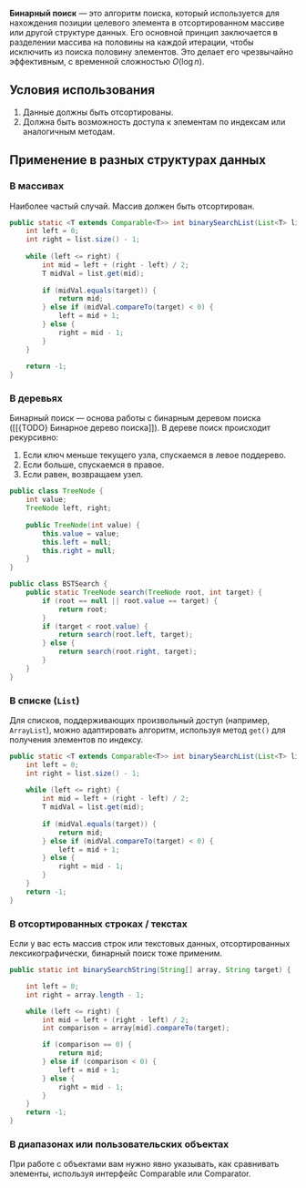 
**Бинарный поиск** — это алгоритм поиска, который используется для нахождения позиции целевого элемента в отсортированном массиве или другой структуре данных. Его основной принцип заключается в разделении массива на половины на каждой итерации, чтобы исключить из поиска половину элементов. Это делает его чрезвычайно эффективным, с временной сложностью $O(\log n)$.

## Условия использования

1. Данные должны быть отсортированы.
2. Должна быть возможность доступа к элементам по индексам или аналогичным методам.

## Применение в разных структурах данных

### В массивах

Наиболее частый случай. Массив должен быть отсортирован.

``` java
public static <T extends Comparable<T>> int binarySearchList(List<T> list, T target) {
    int left = 0;
    int right = list.size() - 1;
	
    while (left <= right) {
        int mid = left + (right - left) / 2;
        T midVal = list.get(mid);
		
        if (midVal.equals(target)) {
            return mid;
        } else if (midVal.compareTo(target) < 0) {
            left = mid + 1;
        } else {
            right = mid - 1;
        }
    }
	
    return -1;
}
```


### В деревьях

Бинарный поиск — основа работы с бинарным деревом поиска ([[{TODO} Бинарное дерево поиска]]). В дереве поиск происходит рекурсивно:
1. Если ключ меньше текущего узла, спускаемся в левое поддерево.
2. Если больше, спускаемся в правое.
3. Если равен, возвращаем узел.

``` java
public class TreeNode {
    int value;
    TreeNode left, right;
    
    public TreeNode(int value) {
        this.value = value;
        this.left = null;
        this.right = null;
    }
}

public class BSTSearch {
    public static TreeNode search(TreeNode root, int target) {
        if (root == null || root.value == target) {
            return root;
        }
        if (target < root.value) {
            return search(root.left, target);
        } else {
            return search(root.right, target);
        }
    }
}
```


### В списке (`List`)

Для списков, поддерживающих произвольный доступ (например, `ArrayList`), можно адаптировать алгоритм, используя метод `get()` для получения элементов по индексу. 

``` java
public static <T extends Comparable<T>> int binarySearchList(List<T> list, T target) {
    int left = 0;
    int right = list.size() - 1;
	
    while (left <= right) {
        int mid = left + (right - left) / 2;
        T midVal = list.get(mid);
		
        if (midVal.equals(target)) {
            return mid;
        } else if (midVal.compareTo(target) < 0) {
            left = mid + 1;
        } else {
            right = mid - 1;
        }
    }
    return -1;
}
```

### В отсортированных строках / текстах

Если у вас есть массив строк или текстовых данных, отсортированных лексикографически, бинарный поиск тоже применим.

``` java
public static int binarySearchString(String[] array, String target) {

    int left = 0;
    int right = array.length - 1;

    while (left <= right) {
        int mid = left + (right - left) / 2;
        int comparison = array[mid].compareTo(target);

        if (comparison == 0) {
            return mid;
        } else if (comparison < 0) {
            left = mid + 1;
        } else {
            right = mid - 1;
        }
    }
    return -1;
}
```

### В диапазонах или пользовательских объектах

При работе с объектами вам нужно явно указывать, как сравнивать элементы, используя интерфейс Comparable или Comparator.
